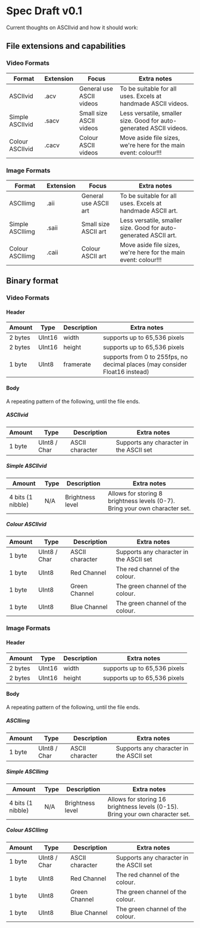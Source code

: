 # Spec Draft v0.1

Current thoughts on ASCIIvid and how it should work:

## File extensions and capabilities

### Video Formats

| **Format**      | **Extension** | **Focus**                 | **Extra notes**                                              |
| --------------- | ------------- | ------------------------- | ------------------------------------------------------------ |
| ASCIIvid        | .acv          | General use ASCII  videos | To be suitable for  all uses. Excels at handmade ASCII videos. |
| Simple ASCIIvid | .sacv         | Small size ASCII  videos  | Less versatile,  smaller size. Good for auto-generated ASCII videos. |
| Colour ASCIIvid | .cacv         | Colour ASCII  videos      | Move aside file  sizes, we're here for the main event: colour!!! |

### Image Formats

| **Format**      | **Extension** | **Focus**              | **Extra notes**                                              |
| --------------- | ------------- | ---------------------- | ------------------------------------------------------------ |
| ASCIIimg        | .aii          | General use ASCII  art | To be suitable for  all uses. Excels at handmade ASCII art.  |
| Simple ASCIIimg | .saii         | Small size ASCII  art  | Less versatile,  smaller size. Good for auto-generated ASCII art. |
| Colour ASCIIimg | .caii         | Colour ASCII art       | Move aside file  sizes, we're here for the main event: colour!!! |

## Binary format

### Video Formats

#### Header

| **Amount** | **Type** | **Description** | **Extra notes**                                              |
| ---------- | -------- | --------------- | ------------------------------------------------------------ |
| 2 bytes    | UInt16   | width           | supports up to  65,536 pixels                                |
| 2 bytes    | UInt16   | height          | supports up to  65,536 pixels                                |
| 1 byte     | UInt8    | framerate       | supports from 0 to  255fps, no decimal places (may consider Float16 instead) |

#### Body

A repeating pattern of the following, until the file ends.

##### *ASCIIvid*

| **Amount** | **Type**     | **Description** | **Extra notes**                          |
| ---------- | ------------ | --------------- | ---------------------------------------- |
| 1 byte     | UInt8 / Char | ASCII character | Supports any  character in the ASCII set |

##### *Simple ASCIIvid*

| **Amount**        | **Type** | **Description**  | **Extra notes**                                              |
| ----------------- | -------- | ---------------- | ------------------------------------------------------------ |
| 4 bits (1 nibble) | N/A      | Brightness level | Allows for storing  8 brightness levels (0-7). Bring your own character set. |

##### *Colour ASCIIvid*

| **Amount** | **Type**     | **Description** | **Extra notes**                          |
| ---------- | ------------ | --------------- | ---------------------------------------- |
| 1 byte     | UInt8 / Char | ASCII character | Supports any  character in the ASCII set |
| 1 byte     | UInt8        | Red Channel     | The red channel of  the colour.          |
| 1 byte     | UInt8        | Green Channel   | The green channel  of the colour.        |
| 1 byte     | UInt8        | Blue Channel    | The green channel  of the colour.        |

### Image Formats

#### Header

| **Amount** | **Type** | **Description** | **Extra notes**               |
| ---------- | -------- | --------------- | ----------------------------- |
| 2 bytes    | UInt16   | width           | supports up to  65,536 pixels |
| 2 bytes    | UInt16   | height          | supports up to  65,536 pixels |


#### Body

A repeating pattern of the following, until the file ends.

##### *ASCIIimg*

| **Amount** | **Type**     | **Description** | **Extra notes**                          |
| ---------- | ------------ | --------------- | ---------------------------------------- |
| 1 byte     | UInt8 / Char | ASCII character | Supports any  character in the ASCII set |

##### *Simple ASCIIimg*

| **Amount**        | **Type** | **Description**  | **Extra notes**                                              |
| ----------------- | -------- | ---------------- | ------------------------------------------------------------ |
| 4 bits (1 nibble) | N/A      | Brightness level | Allows for storing 16 brightness levels (0-15). Bring your own character set. |

##### *Colour ASCIIimg*

| **Amount** | **Type**     | **Description** | **Extra notes**                          |
| ---------- | ------------ | --------------- | ---------------------------------------- |
| 1 byte     | UInt8 / Char | ASCII character | Supports any  character in the ASCII set |
| 1 byte     | UInt8        | Red Channel     | The red channel of  the colour.          |
| 1 byte     | UInt8        | Green Channel   | The green channel  of the colour.        |
| 1 byte     | UInt8        | Blue Channel    | The green channel  of the colour.        |
